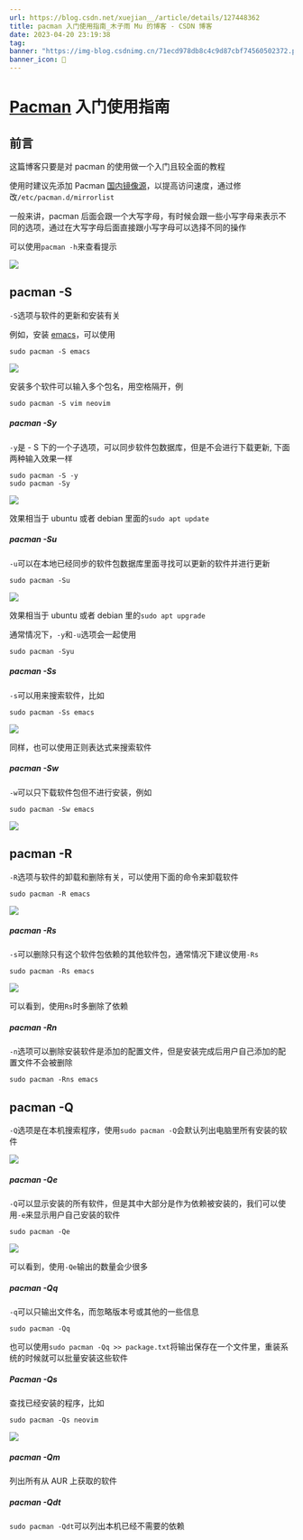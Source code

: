 ```yaml
---
url: https://blog.csdn.net/xuejian__/article/details/127448362
title: pacman 入门使用指南_木子雨 Mu 的博客 - CSDN 博客
date: 2023-04-20 23:19:38
tag: 
banner: "https://img-blog.csdnimg.cn/71ecd978db8c4c9d87cbf74560502372.png#pic_center"
banner_icon: 🔖
---
```

# [Pacman](https://so.csdn.net/so/search?q=Pacman&spm=1001.2101.3001.7020) 入门使用指南

## 前言

这篇博客只要是对 pacman 的使用做一个入门且较全面的教程

使用时建议先添加 Pacman [国内镜像源](https://so.csdn.net/so/search?q=%E5%9B%BD%E5%86%85%E9%95%9C%E5%83%8F%E6%BA%90&spm=1001.2101.3001.7020)，以提高访问速度，通过修改`/etc/pacman.d/mirrorlist`

一般来讲，pacman 后面会跟一个大写字母，有时候会跟一些小写字母来表示不同的选项，通过在大写字母后面直接跟小写字母可以选择不同的操作

可以使用`pacman -h`来查看提示  

![](https://img-blog.csdnimg.cn/71ecd978db8c4c9d87cbf74560502372.png#pic_center)

## pacman -S

`-S`选项与软件的更新和安装有关

例如，安装 [emacs](https://so.csdn.net/so/search?q=emacs&spm=1001.2101.3001.7020)，可以使用

```
sudo pacman -S emacs

```

![](https://img-blog.csdnimg.cn/c9fd79a1fd6a449dbe74b86b71e240ec.png#pic_center)

安装多个软件可以输入多个包名，用空格隔开，例

```
sudo pacman -S vim neovim

```

##### pacman -Sy

`-y`是 - S 下的一个子选项，可以同步软件包数据库，但是不会进行下载更新, 下面两种输入效果一样

```
sudo pacman -S -y
sudo pacman -Sy

```

![](https://img-blog.csdnimg.cn/188a5efd5a504adabff6c394945f10ed.png#pic_center)

效果相当于 ubuntu 或者 debian 里面的`sudo apt update`

##### pacman -Su

`-u`可以在本地已经同步的软件包数据库里面寻找可以更新的软件并进行更新

```
sudo pacman -Su

```

![](https://img-blog.csdnimg.cn/3b97b8f732a54b45bcce97b43be90a13.png#pic_center)

效果相当于 ubuntu 或者 debian 里的`sudo apt upgrade`

通常情况下，`-y`和`-u`选项会一起使用

```
sudo pacman -Syu

```

##### pacman -Ss

`-s`可以用来搜索软件，比如

```
sudo pacman -Ss emacs

```

![](https://img-blog.csdnimg.cn/dc65061af6874a8bba4d0e24dbf01fa9.png#pic_center)

同样，也可以使用正则表达式来搜索软件

##### pacman -Sw

`-w`可以只下载软件包但不进行安装，例如

```
sudo pacman -Sw emacs

```

![](https://img-blog.csdnimg.cn/4bcaeafc5a8041e3b73bdf52ca4e3078.png#pic_center)

## pacman -R

`-R`选项与软件的卸载和删除有关，可以使用下面的命令来卸载软件

```
sudo pacman -R emacs

```

![](https://img-blog.csdnimg.cn/d870b1b174e44da6bdef133112f56b5f.png#pic_center)

##### pacman -Rs

`-s`可以删除只有这个软件包依赖的其他软件包，通常情况下建议使用`-Rs`

```
sudo pacman -Rs emacs

```

![](https://img-blog.csdnimg.cn/0e8e35f39ef54e5ab46adead0f3ad4ab.png#pic_center)

可以看到，使用`Rs`时多删除了依赖

##### pacman -Rn

`-n`选项可以删除安装软件是添加的配置文件，但是安装完成后用户自己添加的配置文件不会被删除

```
sudo pacman -Rns emacs

```

## pacman -Q

`-Q`选项是在本机搜索程序，使用`sudo pacman -Q`会默认列出电脑里所有安装的软件  

![](https://img-blog.csdnimg.cn/2839b697b4bc4f3f952cdbf94ad194e1.png#pic_center)

##### pacman -Qe

`-Q`可以显示安装的所有软件，但是其中大部分是作为依赖被安装的，我们可以使用`-e`来显示用户自己安装的软件

```
sudo pacman -Qe

```

![](https://img-blog.csdnimg.cn/b62f4ba69d2c4fb4aeaa319227c4a84b.png#pic_center)

可以看到，使用`-Qe`输出的数量会少很多

##### pacman -Qq

`-q`可以只输出文件名，而忽略版本号或其他的一些信息

```
sudo pacman -Qq

```

也可以使用`sudo pacman -Qq >> package.txt`将输出保存在一个文件里，重装系统的时候就可以批量安装这些软件

##### Pacman -Qs

查找已经安装的程序，比如

```
sudo pacman -Qs neovim

```

![](https://img-blog.csdnimg.cn/ab1880259a204a4bb69758daedb45929.png#pic_center)

##### pacman -Qm

列出所有从 AUR 上获取的软件

##### pacman -Qdt

`sudo pacman -Qdt`可以列出本机已经不需要的依赖